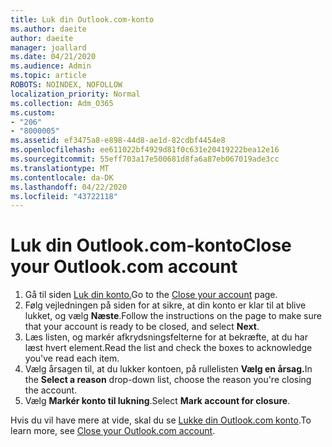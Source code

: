 ```yaml
---
title: Luk din Outlook.com-konto
ms.author: daeite
author: daeite
manager: joallard
ms.date: 04/21/2020
ms.audience: Admin
ms.topic: article
ROBOTS: NOINDEX, NOFOLLOW
localization_priority: Normal
ms.collection: Adm_O365
ms.custom:
- "206"
- "8000005"
ms.assetid: ef3475a8-e898-44d8-ae1d-82cdbf4454e8
ms.openlocfilehash: ee611022bf4929d81f0c631e20419222bea12e16
ms.sourcegitcommit: 55eff703a17e500681d8fa6a87eb067019ade3cc
ms.translationtype: MT
ms.contentlocale: da-DK
ms.lasthandoff: 04/22/2020
ms.locfileid: "43722118"
---
```

# <a name="close-your-outlookcom-account"></a><span data-ttu-id="9873c-102">Luk din Outlook.com-konto</span><span class="sxs-lookup"><span data-stu-id="9873c-102">Close your Outlook.com account</span></span>

1. <span data-ttu-id="9873c-103">Gå til siden [Luk din konto.](https://go.microsoft.com/fwlink/p/?linkid=845493)</span><span class="sxs-lookup"><span data-stu-id="9873c-103">Go to the [Close your account](https://go.microsoft.com/fwlink/p/?linkid=845493) page.</span></span>
2. <span data-ttu-id="9873c-104">Følg vejledningen på siden for at sikre, at din konto er klar til at blive lukket, og vælg **Næste**.</span><span class="sxs-lookup"><span data-stu-id="9873c-104">Follow the instructions on the page to make sure that your account is ready to be closed, and select **Next**.</span></span>
3. <span data-ttu-id="9873c-105">Læs listen, og markér afkrydsningsfelterne for at bekræfte, at du har læst hvert element.</span><span class="sxs-lookup"><span data-stu-id="9873c-105">Read the list and check the boxes to acknowledge you've read each item.</span></span>
4. <span data-ttu-id="9873c-106">Vælg årsagen til, at du lukker kontoen, på rullelisten **Vælg en årsag.**</span><span class="sxs-lookup"><span data-stu-id="9873c-106">In the **Select a reason** drop-down list, choose the reason you're closing the account.</span></span>
5. <span data-ttu-id="9873c-107">Vælg **Markér konto til lukning**.</span><span class="sxs-lookup"><span data-stu-id="9873c-107">Select **Mark account for closure**.</span></span>

<span data-ttu-id="9873c-108">Hvis du vil have mere at vide, skal du se [Lukke din Outlook.com konto](https://support.office.com/article/564b801e-2a47-4cb2-afa8-12ead3185038?wt.mc_id=Office_Outlook_com_Alchemy).</span><span class="sxs-lookup"><span data-stu-id="9873c-108">To learn more, see [Close your Outlook.com account](https://support.office.com/article/564b801e-2a47-4cb2-afa8-12ead3185038?wt.mc_id=Office_Outlook_com_Alchemy).</span></span>
  